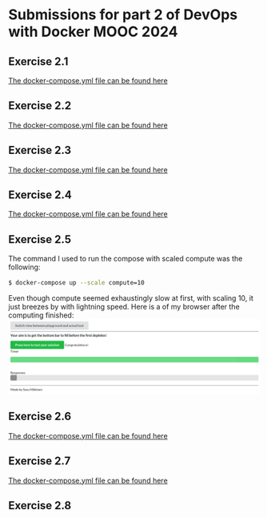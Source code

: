 # Submissions for part 2 of DevOps with Docker MOOC 2024

## Exercise 2.1
[The docker-compose.yml file can be found here](./ex_2_1/docker-compose.yml)

## Exercise 2.2
[The docker-compose.yml file can be found here](./ex_2_2/docker-compose.yml)

## Exercise 2.3
[The docker-compose.yml file can be found here](./ex_2_3/docker-compose.yml)

## Exercise 2.4
[The docker-compose.yml file can be found here](./ex_2_4/docker-compose.yml)

## Exercise 2.5
The command I used to run the compose with scaled compute was the following:
```bash
$ docker-compose up --scale compute=10
```
Even though compute seemed exhaustingly slow at first, with scaling 10, it just breezes by with lightning speed. Here is a of my browser after the computing finished:
![Exercise 2.5](./pics/ex_2_5.png)


## Exercise 2.6
[The docker-compose.yml file can be found here](./ex_2_6/docker-compose.yml)

## Exercise 2.7
[The docker-compose.yml file can be found here](./ex_2_7/docker-compose.yml)

## Exercise 2.8